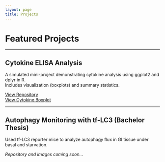 ```yaml
---
layout: page
title: Projects
---
```


# Featured Projects


---

## Cytokine ELISA Analysis

A simulated mini-project demonstrating cytokine analysis using ggplot2 and dplyr in R.  
Includes visualization (boxplots) and summary statistics.

[View Repository](https://github.com/dkMarina/Cytokine_ELISA_Analysis)  
[View Cytokine Boxplot](assets/cytokine_plot.png)

---

## Autophagy Monitoring with tf-LC3 (Bachelor Thesis)

Used tf-LC3 reporter mice to analyze autophagy flux in GI tissue under basal and starvation.

_Repository and images coming soon..._
